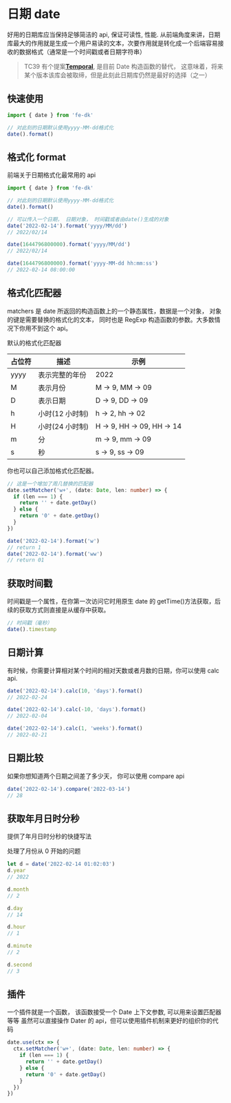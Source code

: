 # 日期 date

好用的日期库应当保持足够简洁的 api, 保证可读性, 性能.
从前端角度来讲，日期库最大的作用就是生成一个用户易读的文本，次要作用就是转化成一个后端容易接收的数据格式（通常是一个时间戳或者日期字符串）

> TC39 有个提案[**Temporal**](https://github.com/tc39/proposals#onboarding-existing-proposals), 是目前 Date 构造函数的替代， 这意味着，将来某个版本该库会被取缔，但是此刻此日期库仍然是最好的选择（之一）

## 快速使用

```ts
import { date } from 'fe-dk'

// 对此刻的日期默认使用yyyy-MM-dd格式化
date().format()
```

## 格式化 format

前端关于日期格式化最常用的 api

```ts
import { date } from 'fe-dk'

// 对此刻的日期默认使用yyyy-MM-dd格式化
date().format()

// 可以传入一个日期， 日期对象， 时间戳或者由date()生成的对象
date('2022-02-14').format('yyyy/MM/dd')
// 2022/02/14

date(1644796800000).format('yyyy/MM/dd')
// 2022/02/14

date(1644796800000).format('yyyy-MM-dd hh:mm:ss')
// 2022-02-14 08:00:00
```

## 格式化匹配器

matchers 是 date 所返回的构造函数上的一个静态属性，数据是一个对象， 对象的键是需要替换的格式化的文本， 同时也是 RegExp 构造函数的参数。大多数情况下你用不到这个 api。

默认的格式化匹配器

| 占位符 | 描述            | 示例                       |
| ------ | --------------- | -------------------------- |
| yyyy   | 表示完整的年份  | 2022                       |
| M      | 表示月份        | M -> 9, MM -> 09           |
| D      | 表示日期        | D -> 9, DD -> 09           |
| h      | 小时(12 小时制) | h -> 2, hh -> 02           |
| H      | 小时(24 小时制) | H -> 9, HH -> 09, HH -> 14 |
| m      | 分              | m -> 9, mm -> 09           |
| s      | 秒              | s -> 9, ss -> 09           |

你也可以自己添加格式化匹配器。

```ts
// 这是一个增加了周几替换的匹配器
date.setMatcher('w+', (date: Date, len: number) => {
  if (len === 1) {
    return '' + date.getDay()
  } else {
    return '0' + date.getDay()
  }
})

date('2022-02-14').format('w')
// return 1
date('2022-02-14').format('ww')
// return 01
```

## 获取时间戳

时间戳是一个属性，在你第一次访问它时用原生 date 的 getTime()方法获取，后续的获取方式则直接是从缓存中获取。

```ts
// 时间戳（毫秒）
date().timestamp
```

## 日期计算

有时候，你需要计算相对某个时间的相对天数或者月数的日期，你可以使用 calc api.

```ts
date('2022-02-14').calc(10, 'days').format()
// 2022-02-24

date('2022-02-14').calc(-10, 'days').format()
// 2022-02-04

date('2022-02-14').calc(1, 'weeks').format()
// 2022-02-21
```

## 日期比较

如果你想知道两个日期之间差了多少天， 你可以使用 compare api

```ts
date('2022-02-14').compare('2022-03-14')
// 28
```

## 获取年月日时分秒

提供了年月日时分秒的快捷写法

处理了月份从 0 开始的问题

```ts
let d = date('2022-02-14 01:02:03')
d.year
// 2022

d.month
// 2

d.day
// 14

d.hour
// 1

d.minute
// 2

d.second
// 3
```

## 插件

一个插件就是一个函数， 该函数接受一个 Date 上下文参数, 可以用来设置匹配器等等
虽然可以直接操作 Dater 的 api，但可以使用插件机制来更好的组织你的代码

```ts
date.use(ctx => {
  ctx.setMatcher('w+', (date: Date, len: number) => {
    if (len === 1) {
      return '' + date.getDay()
    } else {
      return '0' + date.getDay()
    }
  })
})
```
